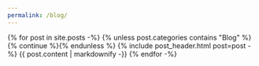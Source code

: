 ```yaml
---
permalink: /blog/
---
```


{% for post in site.posts -%}
{% unless post.categories contains "Blog" %}{% continue %}{% endunless %}
{% include post_header.html post=post -%}
{{ post.content | markdownify -}}
{% endfor -%}
